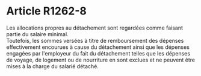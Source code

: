 # Article R1262-8

  
Les allocations propres au détachement sont regardées comme faisant partie du salaire minimal.   
Toutefois, les sommes versées à titre de remboursement des dépenses effectivement encourues à cause du détachement ainsi que les dépenses engagées par l'employeur du fait du détachement telles que les dépenses de voyage, de logement ou de nourriture en sont exclues et ne peuvent être mises à la charge du salarié détaché.